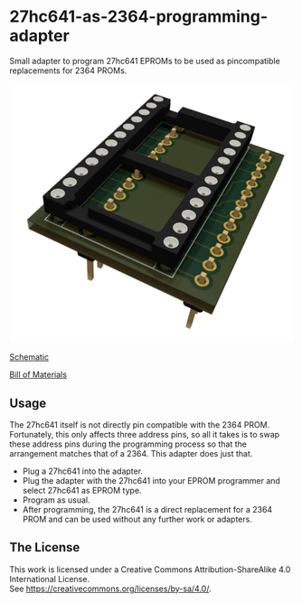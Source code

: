 # 27hc641-as-2364-programming-adapter
Small adapter to program 27hc641 EPROMs to be used as pincompatible replacements for 2364 PROMs.

![render image](https://github.com/InsaneDruid/27hc641-as-2364-programming-adapter/blob/main/images/27hc641-as-2364-programming-adapter_render.png)

[Schematic](https://github.com/InsaneDruid/27hc641-as-2364-programming-adapter/blob/main/27hc641-as-2364-programming-adapter.pdf "Schematic")  

[Bill of Materials](https://htmlpreview.github.io/?https://github.com/InsaneDruid/27hc641-as-2364-programming-adapter/blob/main/bom/27hc641-as-2364-programming-adapter_bom.html "Bill of Materials")

## Usage
The 27hc641 itself is not directly pin compatible with the 2364 PROM. Fortunately, this only affects three address pins, so all it takes is to swap these address pins during the programming process so that the arrangement matches that of a 2364. This adapter does just that.

* Plug a 27hc641 into the adapter.
* Plug the adapter with the 27hc641 into your EPROM programmer and select 27hc641 as EPROM type.
* Program as usual.
* After programming, the 27hc641 is a direct replacement for a 2364 PROM and can be used without any further work or adapters.

## The License
This work is licensed under a Creative Commons Attribution-ShareAlike 4.0 International License.  
See https://creativecommons.org/licenses/by-sa/4.0/.
